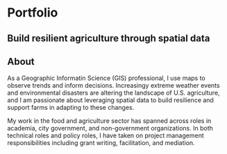 # Portfolio
## Build resilient agriculture through spatial data

## About
As a Geographic Informatin Science (GIS) professional, I use maps to observe trends and inform decisions. Increasingy extreme weather events and environmental disasters are altering the landscape of U.S. agriculture, and I am passionate about leveraging spatial data to build resilience and support farms in adapting to these changes. 

My work in the food and agriculture sector has spanned across roles in academia, city government, and non-government organizations. In both technical roles and policy roles, I have taken on project management responsibilities including grant writing, facilitation, and mediation.
